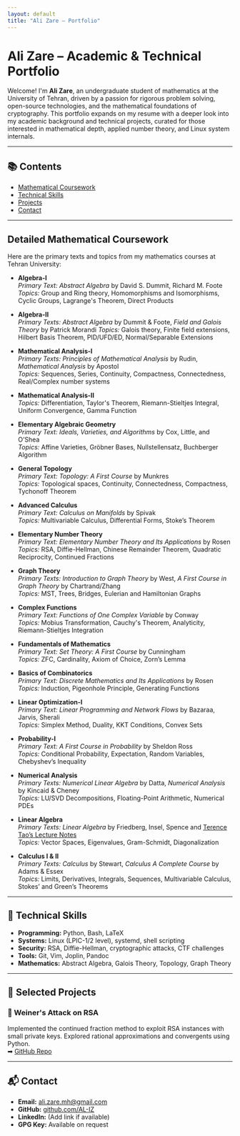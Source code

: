 ```yaml
---
layout: default
title: "Ali Zare – Portfolio"
---
```


# Ali Zare – Academic & Technical Portfolio

Welcome! I'm **Ali Zare**, an undergraduate student of mathematics at the University of Tehran, driven by a passion for rigorous problem solving, open-source technologies, and the mathematical foundations of cryptography. This portfolio expands on my resume with a deeper look into my academic background and technical projects, curated for those interested in mathematical depth, applied number theory, and Linux system internals.

---

## 📚 Contents
- [Mathematical Coursework](#detailed-mathematical-coursework)
- [Technical Skills](#-technical-skills)
- [Projects](#-selected-projects)
- [Contact](#-contact)

---

## Detailed Mathematical Coursework

Here are the primary texts and topics from my mathematics courses at Tehran University:

*  **Algebra-I**  
   *Primary Text:* *Abstract Algebra* by David S. Dummit, Richard M. Foote
   *Topics:* Group and Ring theory, Homomorphisms and Isomorphisms, Cyclic Groups, Lagrange's Theorem, Direct Products

* **Algebra-II**  
   *Primary Texts:* *Abstract Algebra* by Dummit & Foote, *Field and Galois Theory* by Patrick Morandi
   *Topics:* Galois theory, Finite field extensions, Hilbert Basis Theorem, PID/UFD/ED, Normal/Separable Extensions

* **Mathematical Analysis-I**  
   *Primary Texts:* *Principles of Mathematical Analysis* by Rudin, *Mathematical Analysis* by Apostol  
   *Topics:* Sequences, Series, Continuity, Compactness, Connectedness, Real/Complex number systems

* **Mathematical Analysis-II**  
   *Topics:* Differentiation, Taylor's Theorem, Riemann-Stieltjes Integral, Uniform Convergence, Gamma Function

* **Elementary Algebraic Geometry**  
   *Primary Text:* *Ideals, Varieties, and Algorithms* by Cox, Little, and O’Shea  
   *Topics:* Affine Varieties, Gröbner Bases, Nullstellensatz, Buchberger Algorithm

* **General Topology**  
   *Primary Text:* *Topology: A First Course* by Munkres  
   *Topics:* Topological spaces, Continuity, Connectedness, Compactness, Tychonoff Theorem

* **Advanced Calculus**  
   *Primary Text:* *Calculus on Manifolds* by Spivak  
   *Topics:* Multivariable Calculus, Differential Forms, Stoke’s Theorem

* **Elementary Number Theory**  
   *Primary Text:* *Elementary Number Theory and Its Applications* by Rosen  
   *Topics:* RSA, Diffie-Hellman, Chinese Remainder Theorem, Quadratic Reciprocity, Continued Fractions

* **Graph Theory**  
   *Primary Texts:* *Introduction to Graph Theory* by West, *A First Course in Graph Theory* by Chartrand/Zhang  
   *Topics:* MST, Trees, Bridges, Eulerian and Hamiltonian Graphs

* **Complex Functions**  
   *Primary Text:* *Functions of One Complex Variable* by Conway  
   *Topics:* Mobius Transformation, Cauchy's Theorem, Analyticity, Riemann-Stieltjes Integration

* **Fundamentals of Mathematics**  
   *Primary Text:* *Set Theory: A First Course* by Cunningham  
   *Topics:* ZFC, Cardinality, Axiom of Choice, Zorn’s Lemma

* **Basics of Combinatorics**  
   *Primary Text:* *Discrete Mathematics and Its Applications* by Rosen  
   *Topics:* Induction, Pigeonhole Principle, Generating Functions

* **Linear Optimization-I**  
   *Primary Text:* *Linear Programming and Network Flows* by Bazaraa, Jarvis, Sherali  
   *Topics:* Simplex Method, Duality, KKT Conditions, Convex Sets

* **Probability-I**  
   *Primary Text:* *A First Course in Probability* by Sheldon Ross  
   *Topics:* Conditional Probability, Expectation, Random Variables, Chebyshev’s Inequality

* **Numerical Analysis**  
   *Primary Texts:* *Numerical Linear Algebra* by Datta, *Numerical Analysis* by Kincaid & Cheney  
   *Topics:* LU/SVD Decompositions, Floating-Point Arithmetic, Numerical PDEs

* **Linear Algebra**  
   *Primary Texts:* *Linear Algebra* by Friedberg, Insel, Spence and [Terence Tao’s Lecture Notes](https://terrytao.wordpress.com/wp-content/uploads/2016/12/linear-algebra-notes.pdf)  
   *Topics:* Vector Spaces, Eigenvalues, Gram-Schmidt, Diagonalization

* **Calculus I & II**  
   *Primary Texts:* *Calculus* by Stewart, *Calculus A Complete Course* by Adams & Essex  
   *Topics:* Limits, Derivatives, Integrals, Sequences, Multivariable Calculus, Stokes’ and Green’s Theorems

---

## 🔧 Technical Skills

- **Programming:** Python, Bash, LaTeX  
- **Systems:** Linux (LPIC-1/2 level), systemd, shell scripting  
- **Security:** RSA, Diffie-Hellman, cryptographic attacks, CTF challenges  
- **Tools:** Git, Vim, Joplin, Pandoc  
- **Mathematics:** Abstract Algebra, Galois Theory, Topology, Graph Theory

---

## 🧪 Selected Projects

### 🔐 Weiner's Attack on RSA
Implemented the continued fraction method to exploit RSA instances with small private keys. Explored rational approximations and convergents using Python.  
➡ [GitHub Repo](#)

<!-- Add additional projects here if needed -->

---

## 📬 Contact

- **Email:** ali.zare.mh@gmail.com  
- **GitHub:** [github.com/AL-IZ](https://github.com/AL-IZ)  
- **LinkedIn:** (Add link if available)  
- **GPG Key:** Available on request

